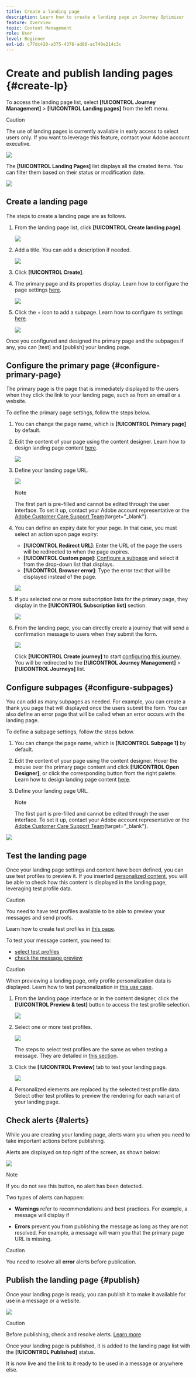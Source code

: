 ```yaml
---
title: Create a landing page
description: Learn how to create a landing page in Journey Optimizer
feature: Overview
topic: Content Management
role: User
level: Beginner
exl-id: c77dc420-a375-4376-ad86-ac740e214c3c
---
```

# Create and publish landing pages {#create-lp}

To access the landing page list, select **[!UICONTROL Journey Management]** > **[!UICONTROL Landing pages]** from the left menu.

>[!CAUTION]
>
>The use of landing pages is currently available in early access to select users only. If you want to leverage this feature, contact your Adobe account executive.

![](../assets/lp_access-list.png)

The **[!UICONTROL Landing Pages]** list displays all the created items. You can filter them based on their status or modification date.

![](../assets/lp_access-list-filter.png)

## Create a landing page

The steps to create a landing page are as follows.

1. From the landing page list, click **[!UICONTROL Create landing page]**.

    ![](../assets/lp_create-lp.png)

1. Add a title. You can add a description if needed.

    ![](../assets/lp_create-lp-details.png)

1. Click **[!UICONTROL Create]**.

1. The primary page and its properties display. Learn how to configure the page settings [here](#configure-primary-page).

    ![](../assets/lp_primary-page.png)

1. Click the + icon to add a subpage. Learn how to configure its settings [here](#configure-subpages).

    ![](../assets/lp_add-subpage.png)

Once you configured and designed the primary page and the subpages if any, you can [test] and [publish] your landing page.

## Configure the primary page {#configure-primary-page}

The primary page is the page that is immediately displayed to the users when they click the link to your landing page, such as from an email or a website.

To define the primary page settings, follow the steps below.

1. You can change the page name, which is **[!UICONTROL Primary page]** by default.

1. Edit the content of your page using the content designer. Learn how to design landing page content [here](#design-lp-content).

    ![](../assets/lp_open-designer.png)

1. Define your landing page URL.

    ![](../assets/lp_access-url.png)

    >[!NOTE]
    >
    >The first part is pre-filled and cannot be edited through the user interface. To set it up, contact your Adobe account representative or the [Adobe Customer Care Support Team](https://helpx.adobe.com/enterprise/admin-guide.html/enterprise/using/support-for-experience-cloud.ug.html){target="_blank"}.

1. You can define an expiry date for your page. In that case, you must select an action upon page expiry:

    * **[!UICONTROL Redirect URL]**: Enter the URL of the page the users will be redirected to when the page expires.
    * **[!UICONTROL Custom page]**: [Configure a subpage](#configure-subpages) and select it from the drop-down list that displays.
    * **[!UICONTROL Browser error]**: Type the error text that will be displayed instead of the page.

    ![](../assets/lp_expiry-date.png)

    <!--1. In the **[!UICONTROL Additional data]** section, define a **[!UICONTROL Key]** and the corresponding **[!UICONTROL Parameter value]**. // you can define how the data entered in the landing page is managed once it has been submitted by a user??-->

1. If you selected one or more subscription lists for the primary page, they display in the **[!UICONTROL Subscription list]** section.

    ![](../assets/lp_subscription-list.png)

1. From the landing page, you can directly create a journey that will send a confirmation message to users when they submit the form.

    ![](../assets/lp_create-journey.png)

    Click **[!UICONTROL Create journey]** to start [configuring this journey](../building-journeys/journey-gs.md#jo-build). You will be redirected to the **[!UICONTROL Journey Management]** > **[!UICONTROL Journeys]** list.

## Configure subpages {#configure-subpages}

You can add as many subpages as needed. For example, you can create a thank you page that will displayed once the users submit the form. You can also define an error page that will be called when an error occurs with the landing page.

To define a subpage settings, follow the steps below.

1. You can change the page name, which is **[!UICONTROL Subpage 1]** by default.

1. Edit the content of your page using the content designer. Hover the mouse over the primary page content and click **[!UICONTROL Open Designer]**, or click the corresponding button from the right palette. Learn how to design landing page content [here](#design-lp-content).

1. Define your landing page URL.

    >[!NOTE]
    >
    >The first part is pre-filled and cannot be edited through the user interface. To set it up, contact your Adobe account representative or the [Adobe Customer Care Support Team](https://helpx.adobe.com/enterprise/admin-guide.html/enterprise/using/support-for-experience-cloud.ug.html){target="_blank"}.

![](../assets/lp_subpage-settings.png)

## Test the landing page

Once your landing page settings and content have been defined, you can use test profiles to preview it. If you inserted [personalized content](personalization/personalize.md), you will be able to check how this content is displayed in the landing page, leveraging test profile data.

>[!CAUTION]
>
>You need to have test profiles available to be able to preview your messages and send proofs. 
>
>Learn how to create test profiles in [this page](building-journeys/creating-test-profiles.md).

To test your message content, you need to:

* [select test profiles](#select-test-profiles)
* [check the message preview](#preview-your-messages)

>[!CAUTION]
>
>When previewing a landing page, only profile personalization data is displayed. Learn how to test personalization in [this use case](personalization/personalization-use-case.md).

1. From the landing page interface or in the content designer, click the **[!UICONTROL Preview & test]** button to access the test profile selection.

    ![](../assets/lp_preview-button.png)

1. Select one or more test profiles.

    ![](../assets/lp_test-profiles.png)

    The steps to select test profiles are the same as when testing a message. They are detailed in [this section](../preview.md#select-test-profiles).

1. Click the **[!UICONTROL Preview]** tab to test your landing page.

    ![](../assets/lp_preview.png)

1. Personalized elements are replaced by the selected test profile data. Select other test profiles to preview the rendering for each variant of your landing page.

## Check alerts {#alerts}

While you are creating your landing page, alerts warn you when you need to take important actions before publishing.

Alerts are displayed on top right of the screen, as shown below:

![](../assets/lp-alerts.png)

>[!NOTE]
>
>If you do not see this button, no alert has been detected.

Two types of alerts can happen:

* **Warnings** refer to recommendations and best practices. For example, a message will display if 

* **Errors** prevent you from publishing the message as long as they are not resolved. For example, a message will warn you that the primary page URL is missing.

<!--All possible warnings and errors are detailed [below](#alerts-and-warnings).-->

>[!CAUTION]
>
> You need to resolve all **error** alerts before publication.

<!--The settings and elements checked by the system are listed below. You will also find information on how to adapt your configuration to resolve the corresponding issues.

**Warnings**:

* 

**Errors**:

* 

>[!CAUTION]
>
> To be able to publish your message, you need to resolve all **error** alerts.
-->

## Publish the landing page {#publish}

Once your landing page is ready, you can publish it to make it available for use in a message or a website.

![](../assets/lp_publish.png)

>[!CAUTION]
>
>Before publishing, check and resolve alerts. [Learn more](#alerts)

Once your landing page is published, it is added to the landing page list with the **[!UICONTROL Published]** status.

It is now live and the link to it ready to be used in a message or anywhere else.
